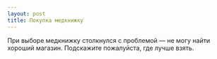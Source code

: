 ```yaml
---
layout: post 
title: Покупка медкнижку 
--- 
```

При выборе медкнижку столкнулся с проблемой — не могу найти хороший магазин. Подскажите пожалуйста, где лучше взять.